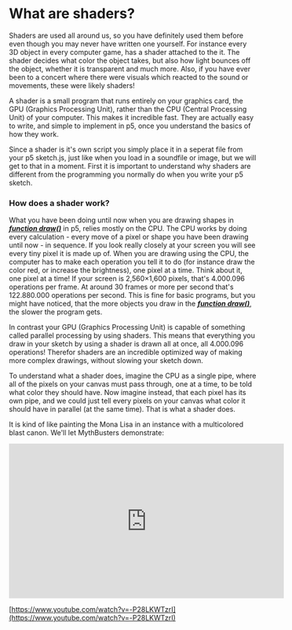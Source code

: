 # What are shaders?

Shaders are used all around us, so you have definitely used them before even though you may never have written one yourself. For instance every 3D object in every computer game, has a shader attached to the it. The shader decides what color the object takes, but also how light bounces off the object, whether it is transparent and much more. Also, if you have ever been to a concert where there were visuals which reacted to the sound or movements, these were likely shaders! 

A shader is a small program that runs entirely on your graphics card, the GPU (Graphics Processing Unit), rather than the CPU (Central Processing Unit) of your computer. This makes it incredible fast. They are actually easy to write, and simple to implement in p5, once you understand the basics of how they work.

Since a shader is it's own script you simply place it in a seperat file from your p5 sketch.js, just like when you load in a soundfile or image, but we will get to that in a moment. First it is important to understand why shaders are different from the programming you normally do when you write your p5 sketch. 


### How does a shader work?

What you have been doing until now when you are drawing shapes in [***function draw()***](https://p5js.org/reference/#/p5/draw) in p5, relies mostly on the CPU.
The CPU works by doing every calculation - every move of a pixel or shape you have been drawing until now - in sequence. If you look really closely at your screen you will see every tiny pixel it is made up of. When you are drawing using the CPU, the computer has to make each operation you tell it to do (for instance draw the color red, or increase the brightness), one pixel at a time. Think about it, one pixel at a time! If your screen is 2,560×1,600 pixels, that's 4.000.096 operations per frame. At around 30 frames or more per second that's 122.880.000 operations per second. 
This is fine for basic programs, but you might have noticed, that the more objects you draw in the [***function draw()***](https://p5js.org/reference/#/p5/draw), the slower the program gets.

In contrast your GPU (Graphics Processing Unit) is capable of something called parallel processing by using shaders. This means that everything you draw in your sketch by using a shader is drawn all at once, all 4.000.096 operations! Therefor shaders are an incredible optimized way of making more complex drawings, without slowing your sketch down.

To understand what a shader does, imagine the CPU as a single pipe, where all of the pixels on your canvas must pass through, one at a time, to be told what color they should have. Now imagine instead, that each pixel has its own pipe, and we could just tell every pixels on your canvas what color it should have in parallel (at the same time). That is what a shader does. 

It is kind of like painting the Mona Lisa in an instance with a multicolored blast canon.
We'll let MythBusters demonstrate:

<iframe width="560" height="315" src="https://www.youtube.com/embed/-P28LKWTzrI" frameborder="0" allow="accelerometer; autoplay; encrypted-media; gyroscope; picture-in-picture" allowfullscreen></iframe>

[https://www.youtube.com/watch?v=-P28LKWTzrI](https://www.youtube.com/watch?v=-P28LKWTzrI) 
